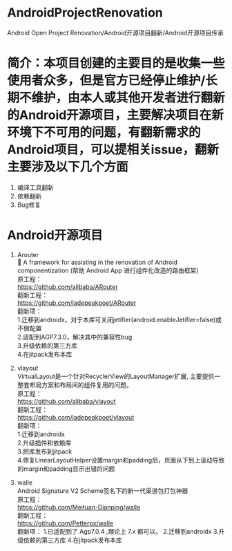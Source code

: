 # AndroidProjectRenovation
Android Open Project Renovation/Android开源项目翻新/Android开源项目传承

# 简介：本项目创建的主要目的是收集一些使用者众多，但是官方已经停止维护/长期不维护，由本人或其他开发者进行翻新的Android开源项目，主要解决项目在新环境下不可用的问题，有翻新需求的Android项目，可以提相关issue，翻新主要涉及以下几个方面  
1. 编译工具翻新
2. 依赖翻新
3. Bug修复

# Android开源项目
1. Arouter  
 💪 A framework for assisting in the renovation of Android componentization (帮助 Android App 进行组件化改造的路由框架)  
原工程：  
https://github.com/alibaba/ARouter  
翻新工程：  
https://github.com/jadepeakpoet/ARouter  
翻新项：  
1.迁移到androidx，对于本库可关闭jetifier(android.enableJetifier=false)或不做配置  
2.适配到AGP7.3.0，解决其中的兼容性bug  
3.升级依赖的第三方库  
4.在jitpack发布本库  

2. vlayout  
VirtualLayout是一个针对RecyclerView的LayoutManager扩展, 主要提供一整套布局方案和布局间的组件复用的问题。  
原工程：  
https://github.com/alibaba/vlayout  
翻新工程：  
https://github.com/jadepeakpoet/vlayout  
翻新项：  
1.迁移到androidx  
2.升级插件和依赖库  
3.把库发布到jitpack  
4.修复LinearLayoutHelper设置margin和padding后，页面从下到上滚动导致的margin和padding显示出错的问题  

3. walle  
Android Signature V2 Scheme签名下的新一代渠道包打包神器  
原工程：  
https://github.com/Meituan-Dianping/walle  
翻新工程：  
https://github.com/Petterpx/walle  
翻新项：
1.已适配到了 Agp7.0.4 ,理论上 7.x 都可以。
2.迁移到androidx
3.升级依赖的第三方库
4.在jitpack发布本库 

